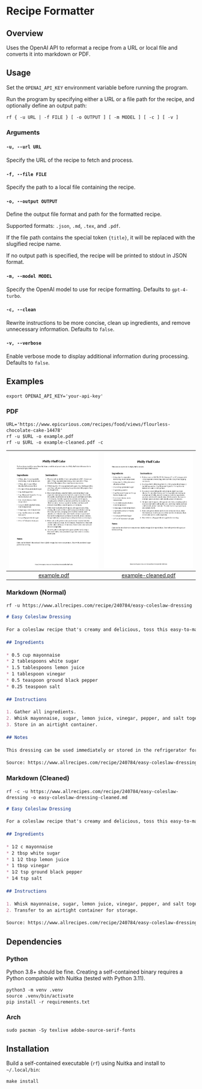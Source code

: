 # Recipe Formatter

## Overview

Uses the OpenAI API to reformat a recipe from a URL or local file and converts it into markdown or PDF.

## Usage

Set the `OPENAI_API_KEY` environment variable before running the program.

Run the program by specifying either a URL or a file path for the recipe, and optionally define an output path:

```commandline
rf { -u URL | -f FILE } [ -o OUTPUT ] [ -m MODEL ] [ -c ] [ -v ]
```

### Arguments

#### `-u, --url URL`

Specify the URL of the recipe to fetch and process.

#### `-f, --file FILE`

Specify the path to a local file containing the recipe.

#### `-o, --output OUTPUT`

Define the output file format and path for the formatted recipe.

Supported formats: `.json`, `.md`, `.tex`, and `.pdf`.

If the file path contains the special token `{title}`, it will be replaced with the slugified recipe name.

If no output path is specified, the recipe will be printed to stdout in JSON format.

#### `-m, --model MODEL`

Specify the OpenAI model to use for recipe formatting. Defaults to `gpt-4-turbo`.

#### `-c, --clean`

Rewrite instructions to be more concise, clean up ingredients, and remove unnecessary information. Defaults to `false`.

#### `-v, --verbose`

Enable verbose mode to display additional information during processing. Defaults to `false`.

## Examples

```
export OPENAI_API_KEY='your-api-key'
```

### PDF

```
URL='https://www.epicurious.com/recipes/food/views/flourless-chocolate-cake-14478'
rf -u $URL -o example.pdf
rf -u $URL -o example-cleaned.pdf -c
```

|  ![Example](examples/example.jpg)   | ![Example (Cleaned)](examples/example-cleaned.jpg)  |
|:-----------------------------------:|:---------------------------------------------------:|
| [example.pdf](examples/example.pdf) | [example-cleaned.pdf](examples/example-cleaned.pdf) |

### Markdown (Normal)

```
rf -u https://www.allrecipes.com/recipe/240784/easy-coleslaw-dressing
```

```markdown
# Easy Coleslaw Dressing

For a coleslaw recipe that's creamy and delicious, toss this easy-to-make, 5-minute homemade dressing with a bag of store-bought coleslaw mix.

## Ingredients

* 0.5 cup mayonnaise
* 2 tablespoons white sugar
* 1.5 tablespoons lemon juice
* 1 tablespoon vinegar
* 0.5 teaspoon ground black pepper
* 0.25 teaspoon salt

## Instructions

1. Gather all ingredients.
2. Whisk mayonnaise, sugar, lemon juice, vinegar, pepper, and salt together in a bowl until smooth and creamy.
3. Store in an airtight container.

## Notes

This dressing can be used immediately or stored in the refrigerator for up to a week.

Source: https://www.allrecipes.com/recipe/240784/easy-coleslaw-dressing/
```

### Markdown (Cleaned)

```
rf -c -u https://www.allrecipes.com/recipe/240784/easy-coleslaw-dressing -o easy-coleslaw-dressing-cleaned.md
```

```markdown
# Easy Coleslaw Dressing

For a coleslaw recipe that's creamy and delicious, toss this easy-to-make, 5-minute homemade dressing with a bag of store-bought coleslaw mix.

## Ingredients

* 1⁄2 c mayonnaise
* 2 tbsp white sugar
* 1 1⁄2 tbsp lemon juice
* 1 tbsp vinegar
* 1⁄2 tsp ground black pepper
* 1⁄4 tsp salt

## Instructions

1. Whisk mayonnaise, sugar, lemon juice, vinegar, pepper, and salt together in a bowl until smooth.
2. Transfer to an airtight container for storage.

Source: https://www.allrecipes.com/recipe/240784/easy-coleslaw-dressing/
```

## Dependencies

### Python

Python 3.8+ should be fine. Creating a self-contained binary requires a Python compatible with Nuitka (tested with Python 3.11).

```
python3 -m venv .venv
source .venv/bin/activate
pip install -r requirements.txt
```

### Arch

```
sudo pacman -Sy texlive adobe-source-serif-fonts
```

## Installation

Build a self-contained executable (`rf`) using Nuitka and install to `~/.local/bin`:

```
make install
```
